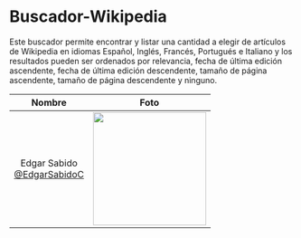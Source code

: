 # Buscador-Wikipedia

Este buscador permite encontrar y listar una cantidad a elegir de artículos de Wikipedia en idiomas Español, Inglés, Francés, Portugués e Italiano y los resultados pueden ser ordenados por relevancia, fecha de última edición ascendente, fecha de última edición descendente, tamaño de página ascendente, tamaño de página descendente y ninguno.

|Nombre|Foto|
|:--:|:--:|
|Edgar Sabido <br> [@EdgarSabidoC](https://github.com/EdgarSabidoC)|<img src="https://user-images.githubusercontent.com/63131135/187323526-d2dd4d8a-9cd3-4a32-b16b-01e288c74376.png" width=200px>|
